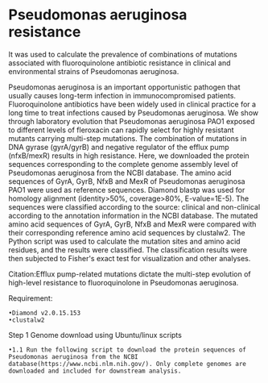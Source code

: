 # Pseudomonas aeruginosa resistance
It was used to calculate the prevalence of combinations of mutations associated with fluoroquinolone antibiotic resistance in clinical and environmental strains of Pseudomonas aeruginosa.

Pseudomonas aeruginosa is an important opportunistic pathogen that usually causes long-term infection in immunocompromised patients. Fluoroquinolone antibiotics have been widely used in clinical practice for a long time to treat infections caused by Pseudomonas aeruginosa. We show through laboratory evolution that Pseudomonas aeruginosa PAO1 exposed to different levels of fleroxacin can rapidly select for highly resistant mutants carrying multi-step mutations. The combination of mutations in DNA gyrase (gyrA/gyrB) and negative regulator of the efflux pump (nfxB/mexR) results in high resistance. Here, we downloaded the protein sequences corresponding to the complete genome assembly level of Pseudomonas aeruginosa from the NCBI database. The amino acid sequences of GyrA, GyrB, NfxB and MexR of Pseudomonas aeruginosa PAO1 were used as reference sequences. Diamond blastp was used for homology alignment (identity>50%, coverage>80%, E-value=1E-5). The sequences were classified according to the source: clinical and non-clinical according to the annotation information in the NCBI database. The mutated amino acid sequences of GyrA, GyrB, NfxB and MexR were compared with their corresponding reference amino acid sequences by clustalw2. The Python script was used to calculate the mutation sites and amino acid residues, and the results were classified. The classification results were then subjected to Fisher's exact test for visualization and other analyses.

Citation:Efflux pump-related mutations dictate the multi-step evolution of high-level resistance to fluoroquinolone in Pseudomonas aeruginosa.

Requirement:

    •Diamond v2.0.15.153
    •clustalw2 

Step 1 Genome download using Ubuntu/linux scripts

    •1.1 Run the following script to download the protein sequences of Pseudomonas aeruginosa from the NCBI database(https://www.ncbi.nlm.nih.gov/). Only complete genomes are downloaded and included for downstream analysis.
